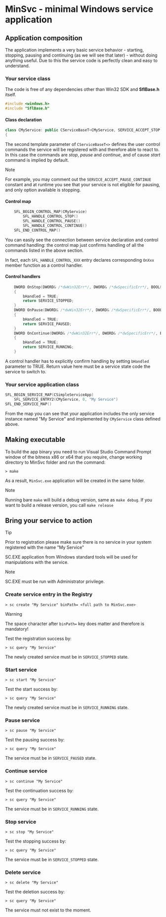 # MinSvc - minimal Windows service application

## Application composition

The application implements a very basic service behavior - starting, stopping, pausing and continuing (as we will see that later) - without doing anything useful. Due to this the service code is perfectly clean and easy to understand.

### Your service class

The code is free of any dependencies other than Win32 SDK and **SflBase.h** itself.

```C++
#include <windows.h>
#include "SflBase.h"
```

#### Class declaration

```C++
class CMyService: public CServiceBaseT<CMyService, SERVICE_ACCEPT_STOP|SERVICE_ACCEPT_PAUSE_CONTINUE>
{
```

The second template parameter of `CServiceBaseT<>` defines the user control commands the service will be registered with and therefore able to react to. In this case the commands are _stop_, _pause_ and _continue_, and of cause _start_ command is implied by default.

> [!NOTE]
> For example, you may comment out the `SERVICE_ACCEPT_PAUSE_CONTINUE` constant and at runtime you see that your service is not eligible for pausing, and only option available is stopping. 

#### Control map

```C++
	SFL_BEGIN_CONTROL_MAP(CMyService)
		SFL_HANDLE_CONTROL_STOP()
		SFL_HANDLE_CONTROL_PAUSE()
		SFL_HANDLE_CONTROL_CONTINUE()
	SFL_END_CONTROL_MAP()
```

You can easily see the connection between service declaration and control command handling: the control map just confirms handling of all the commands listed in the above section.

In fact, each `SFL_HANDLE_CONTROL_XXX` entry declares corresponding `OnXxx` member function as a control handler.

#### Control handlers

```C++
	DWORD OnStop(DWORD& /*dwWin32Err*/, DWORD& /*dwSpecificErr*/, BOOL& bHandled )
	{
		bHandled = TRUE;
		return SERVICE_STOPPED;
	}
	DWORD OnPause(DWORD& /*dwWin32Err*/, DWORD& /*dwSpecificErr*/, BOOL& bHandled )
	{
		bHandled = TRUE;
		return SERVICE_PAUSED;
	}
	DWORD OnContinue(DWORD& /*dwWin32Err*/, DWORD& /*dwSpecificErr*/, BOOL& bHandled )
	{
		bHandled = TRUE;
		return SERVICE_RUNNING;
	}
```

A control handler has to explicitly confirm handling by setting `bHandled` parameter to TRUE. Return value here must be a service state code the service to switch to.

### Your service application class

```C++
SFL_BEGIN_SERVICE_MAP(CSimpleServiceApp)
	SFL_SERVICE_ENTRY2(CMyService, 0, "My Service")
SFL_END_SERVICE_MAP()
```

From the map you can see that your application includes the only service instance named "My Service" and implemented by `CMyService` class defined above.

## Making executable

To build the app binary you need to run Visual Studio Command Prompt window of the bitness x86 or x64 that you require, change working directory to MinSvc folder and run the command:

```
> make
```

As a result, `MinSvc.exe` application will be created in the same folder.

> [!NOTE] 
> Running bare `make` will build a debug version, same as `make debug`. If you want to build a release version, you call `make release`

## Bring your service to action

> [!TIP]
> Prior to registration please make sure there is no service in your system registered with the name "My Service"

SC.EXE application from Windows standard tools will be used for manipulations with the service.

> [!NOTE]
> SC.EXE must be run with Administrator privilege.

### Create service entry in the Registry

```
> sc create "My Service" binPath= <full path to MinSvc.exe>
```

> [!WARNING]
> The space character after `binPath=` key does matter and therefore is mandatory!

Test the registration success by:

```
> sc query "My Service"
```

The newly created service must be in `SERVICE_STOPPED` state.

### Start service

```
> sc start "My Service"
```

Test the start success by:

```
> sc query "My Service"
```

The newly created service must be in `SERVICE_RUNNING` state.

### Pause service

```
> sc pause "My Service"
```

Test the pausing success by:

```
> sc query "My Service"
```

The service must be in `SERVICE_PAUSED` state.

### Continue service

```
> sc continue "My Service"
```

Test the continuation success by:

```
> sc query "My Service"
```

The service must be in `SERVICE_RUNNING` state.

### Stop service

```
> sc stop "My Service"
```

Test the stopping success by:

```
> sc query "My Service"
```

The service must be in `SERVICE_STOPPED` state.

### Delete service

```
> sc delete "My Service"
```

Test the deletion success by:

```
> sc query "My Service"
```

The service must not exist to the moment.
